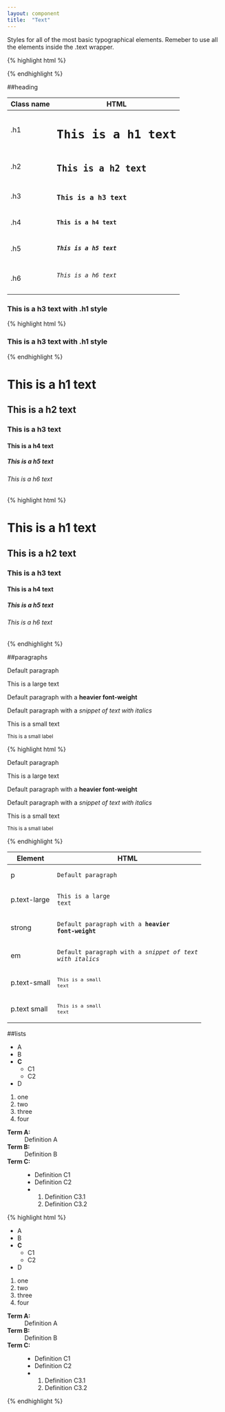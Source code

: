 ```yaml
---
layout: component
title:  "Text"
---
```


Styles for all of the most basic typographical elements. Remeber to use all the elements inside the .text wrapper.

{% highlight html %}
<div class="text">
    <!-- Place here the html element -->
</div>
{% endhighlight %}


##heading

| Class name | HTML                                                            |
|------------|-----------------------------------------------------------------|
| .h1        | <code class="text"><h1 class="h1">This is a h1 text</h1></code> |
| .h2        | <code class="text"><h2 class="h2">This is a h2 text</h2></code> |
| .h3        | <code class="text"><h3 class="h3">This is a h3 text</h3></code> |
| .h4        | <code class="text"><h4 class="h4">This is a h4 text</h4></code> |
| .h5        | <code class="text"><h5 class="h5">This is a h5 text</h5></code> |
| .h6        | <code class="text"><h6 class="h6">This is a h6 text</h6></code> |

<div class="penguin-example">
    <h3 class="h1">This is a h3 text with .h1 style</h3>
</div>

{% highlight html %}
<h3 class="h1">This is a h3 text with .h1 style</h3>
{% endhighlight %}

<div class="penguin-example text">
    <h1>This is a h1 text</h1>
    <h2>This is a h2 text</h2>
    <h3>This is a h3 text</h3>
    <h4>This is a h4 text</h4>
    <h5>This is a h5 text</h5>
    <h6>This is a h6 text</h6>
</div>

{% highlight html %}
<div class="text">
    <h1>This is a h1 text</h1>
    <h2>This is a h2 text</h2>
    <h3>This is a h3 text</h3>
    <h4>This is a h4 text</h4>
    <h5>This is a h5 text</h5>
    <h6>This is a h6 text</h6>
</div>
{% endhighlight %}




##paragraphs

<div class="penguin-example text">
    <p>Default paragraph</p>
    <p class="text-large">This is a large text</p>
    <p>Default paragraph with a <strong>heavier font-weight</strong></p>
    <p>Default paragraph with a <em>snippet of text with italics</em></p>
    <p class="text-small">This is a small text</p>
    <p class="text"><small>This is a small label</small></p>
</div>

{% highlight html %}
<div class="text">
    <p>Default paragraph</p>
    <p class="text-large">This is a large text</p>
    <p>Default paragraph with a <strong>heavier font-weight</strong></p>
    <p>Default paragraph with a <em>snippet of text with italics</em></p>
    <p class="text-small">This is a small text</p>
    <p class="text"><small>This is a small label</small></p>
</div>
{% endhighlight %}

| Element | HTML                                                                                            |
|---------|-------------------------------------------------------------------------------------------------|
| p       | <code class="text"><p>Default paragraph</p></code>                                              |
| p.text-large  | <code class="text"><p class="text-large">This is a large text</p></code>                            |
| strong  | <code class="text"><p>Default paragraph with a <strong>heavier font-weight</strong></p></code>  |
| em      | <code class="text"><p>Default paragraph with a <em>snippet of text with italics</em></p></code> |
| p.text-small   | <code class="text"><p class="text-small"><small>This is a small text</small></p></code>                                   |
| p.text small   | <code class="text"><p class="text"><small>This is a small text</small></p></code>                                   |





##lists
<div class="penguin-example text">
    <ul>
        <li>A</li>
        <li>B</li>
        <li>
            <strong>C</strong>
            <ul>
                <li>C1</li>
                <li>C2</li>
            </ul>
        </li>
        <li>D</li>
    </ul>
    <ol>
        <li>one</li>
        <li>two</li>
        <li>three</li>
        <li>four</li>
    </ol>
    <dl>
        <dt><strong>Term A:</strong></dt>
            <dd>Definition A</dd>
        <dt><strong>Term B:</strong></dt>
            <dd>Definition B</dd>
        <dt><strong>Term C:</strong></dt>
            <dd>
                <ul>
                    <li>Definition C1</li>
                    <li>Definition C2</li>
                    <li>
                        <ol>
                            <li>Definition C3.1</li>
                            <li>Definition C3.2</li>
                        </ol>
                    </li>
                </ul>
            </dd>
    </dl>
</div>


{% highlight html %}
<div class="text">
    <ul>
        <li>A</li>
        <li>B</li>
        <li>
            <strong>C</strong>
            <ul>
                <li>C1</li>
                <li>C2</li>
            </ul>
        </li>
        <li>D</li>
    </ul>
    <ol>
        <li>one</li>
        <li>two</li>
        <li>three</li>
        <li>four</li>
    </ol>
    <dl>
        <dt><strong>Term A:</strong></dt>
            <dd>Definition A</dd>
        <dt><strong>Term B:</strong></dt>
            <dd>Definition B</dd>
        <dt><strong>Term C:</strong></dt>
            <dd>
                <ul>
                    <li>Definition C1</li>
                    <li>Definition C2</li>
                    <li>
                        <ol>
                            <li>Definition C3.1</li>
                            <li>Definition C3.2</li>
                        </ol>
                    </li>
                </ul>
            </dd>
    </dl>
</div>
{% endhighlight %}